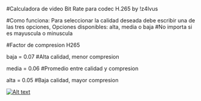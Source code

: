#Calculadora de video Bit Rate para codec H.265 by !z4lvus

#Como funciona:
Para seleccionar la calidad deseada debe escribir una de las tres opciones,
Opciones disponibles: alta, media o baja     #No importa si es mayuscula o minuscula

#Factor de compresion H265

baja = 0.07                              #Alta calidad, menor compresion

media = 0.06                             #Promedio entre calidad y compresion

alta = 0.05                              #Baja calidad, mayor compresion

[![Alt text](http://i3.ytimg.com/vi/XiKHIEtQfdE/hqdefault.jpg)](https://www.youtube.com/watch?v=XiKHIEtQfdE)

